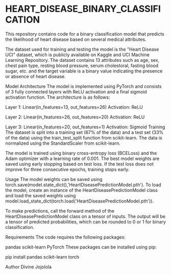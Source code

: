 # HEART_DISEASE_BINARY_CLASSIFICATION

This repository contains code for a binary classification model that predicts the likelihood of heart disease based on several medical attributes.

The dataset used for training and testing the model is the "Heart Disease UCI" dataset, which is publicly available on Kaggle and UCI Machine Learning Repository. The dataset contains 13 attributes such as age, sex, chest pain type, resting blood pressure, serum cholestoral, fasting blood sugar, etc. and the target variable is a binary value indicating the presence or absence of heart disease.

Model Architecture
The model is implemented using PyTorch and consists of 3 fully connected layers with ReLU activation and a final sigmoid activation function. The architecture is as follows:

Layer 1: Linear(in_features=13, out_features=26)
Activation: ReLU

Layer 2: Linear(in_features=26, out_features=20)
Activation: ReLU

Layer 3: Linear(in_features=20, out_features=1)
Activation: Sigmoid
Training
The dataset is split into a training set (67% of the data) and a test set (33% of the data) using the train_test_split function from scikit-learn. The data is normalized using the StandardScaler from scikit-learn.

The model is trained using binary cross-entropy loss (BCELoss) and the Adam optimizer with a learning rate of 0.001. The best model weights are saved using early stopping based on test loss. If the test loss does not improve for three consecutive epochs, training stops early.

Usage
The model weights can be saved using torch.save(model.state_dict(),'HeartDiseasePredictionModel.pth'). To load the model, create an instance of the HeartDiseasePredictionModel class and load the saved weights using model.load_state_dict(torch.load('HeartDiseasePredictionModel.pth')).

To make predictions, call the forward method of the HeartDiseasePredictionModel class on a tensor of inputs. The output will be a tensor of predicted probabilities, which can be rounded to 0 or 1 for binary classification.

Requirements
The code requires the following packages:

pandas
scikit-learn
PyTorch
These packages can be installed using pip:

pip install pandas scikit-learn torch

Author
Divine Jojolola
